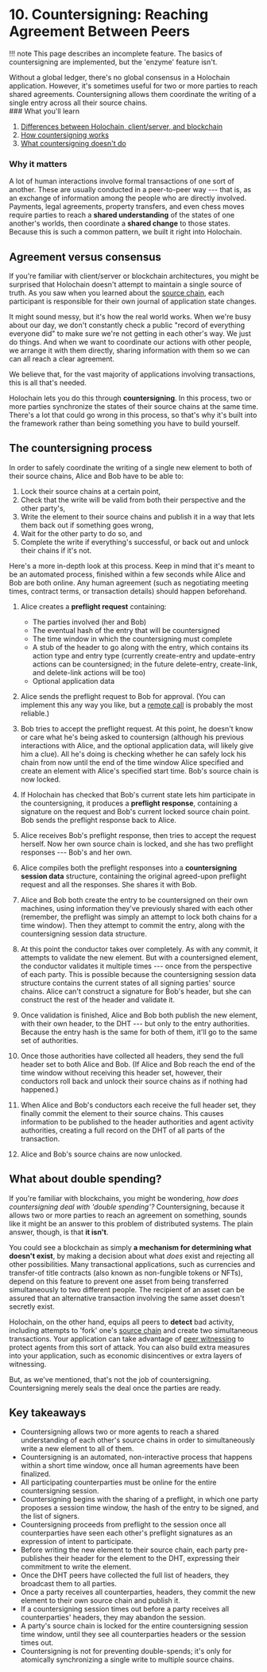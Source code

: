 # 10. Countersigning: Reaching Agreement Between Peers

!!! note
    This page describes an incomplete feature. The basics of countersigning are implemented, but the 'enzyme' feature isn't.

<div class="coreconcepts-intro" markdown=1>
Without a global ledger, there's no global consensus in a Holochain application. However, it's sometimes useful for two or more parties to reach shared agreements. Countersigning allows them coordinate the writing of a single entry across all their source chains.
</div>

<div class="coreconcepts-orientation" markdown=1>
### What you'll learn

1. [Differences between Holochain, client/server, and blockchain](#agreement-versus-consensus)
2. [How countersigning works](#the-countersigning-process)
3. [What countersigning doesn't do](#what-about-double-spending)

### Why it matters

A lot of human interactions involve formal transactions of one sort of another. These are usually conducted in a peer-to-peer way --- that is, as an exchange of information among the people who are directly involved. Payments, legal agreements, property transfers, and even chess moves require parties to reach a **shared understanding** of the states of one another's worlds, then coordinate a **shared change** to those states. Because this is such a common pattern, we built it right into Holochain.
</div>

## Agreement versus consensus

If you're familiar with client/server or blockchain architectures, you might be surprised that Holochain doesn't attempt to maintain a single source of truth. As you saw when you learned about the [source chain](../3_source_chain/), each participant is responsible for their own journal of application state changes. 

It might sound messy, but it's how the real world works. When we're busy about our day, we don't constantly check a public "record of everything everyone did" to make sure we're not getting in each other's way. We just do things. And when we want to coordinate our actions with other people, we arrange it with them directly, sharing information with them so we can can all reach a clear agreement.

We believe that, for the vast majority of applications involving transactions, this is all that's needed.

Holochain lets you do this through **countersigning**. In this process, two or more parties synchronize the states of their source chains at the same time. There's a lot that could go wrong in this process, so that's why it's built into the framework rather than being something you have to build yourself.

## The countersigning process

In order to safely coordinate the writing of a single new element to both of their source chains, Alice and Bob have to be able to:

1. Lock their source chains at a certain point,
2. Check that the write will be valid from both their perspective and the other party's,
3. Write the element to their source chains and publish it in a way that lets them back out if something goes wrong,
4. Wait for the other party to do so, and
5. Complete the write if everything's successful, or back out and unlock their chains if it's not.

Here's a more in-depth look at this process. Keep in mind that it's meant to be an automated process, finished within a few seconds while Alice and Bob are both online. Any human agreement (such as negotiating meeting times, contract terms, or transaction details) should happen beforehand.

1. Alice creates a **preflight request** containing:
    * The parties involved (her and Bob)
    * The eventual hash of the entry that will be countersigned
    * The time window in which the countersigning must complete
    * A stub of the header to go along with the entry, which contains its action type and entry type (currently create-entry and update-entry actions can be countersigned; in the future delete-entry, create-link, and delete-link actions will be too)
    * Optional application data

2. Alice sends the preflight request to Bob for approval. (You can implement this any way you like, but a [remote call](../8_calls_capabilities/) is probably the most reliable.)

3. Bob tries to accept the preflight request. At this point, he doesn't know or care what he's being asked to countersign (although his previous interactions with Alice, and the optional application data, will likely give him a clue). All he's doing is checking whether he can safely lock his chain from now until the end of the time window Alice specified and create an element with Alice's specified start time. Bob's source chain is now locked.

4. If Holochain has checked that Bob's current state lets him participate in the countersigning, it produces a **preflight response**, containing a signature on the request and Bob's current locked source chain point. Bob sends the preflight response back to Alice.

5. Alice receives Bob's preflight response, then tries to accept the request herself. Now her own source chain is locked, and she has two preflight responses --- Bob's and her own.

6. Alice compiles both the preflight responses into a **countersigning session data** structure, containing the original agreed-upon preflight request and all the responses. She shares it with Bob.

7. Alice and Bob both create the entry to be countersigned on their own machines, using information they've previously shared with each other (remember, the preflight was simply an attempt to lock both chains for a time window). Then they attempt to commit the entry, along with the countersigning session data structure.

8. At this point the conductor takes over completely. As with any commit, it attempts to validate the new element. But with a countersigned element, the conductor validates it multiple times --- once from the perspective of each party. This is possible because the countersigning session data structure contains the current states of all signing parties' source chains. Alice can't construct a signature for Bob's header, but she can construct the rest of the header and validate it.

9. Once validation is finished, Alice and Bob both publish the new element, with their own header, to the DHT --- but only to the entry authorities. Because the entry hash is the same for both of them, it'll go to the same set of authorities.

10. Once those authorities have collected all headers, they send the full header set to both Alice and Bob. (If Alice and Bob reach the end of the time window without receiving this header set, however, their conductors roll back and unlock their source chains as if nothing had happened.)

11. When Alice and Bob's conductors each receive the full header set, they finally commit the element to their source chains. This causes information to be published to the header authorities and agent activity authorities, creating a full record on the DHT of all parts of the transaction.

12. Alice and Bob's source chains are now unlocked.

## What about double spending?

If you're familiar with blockchains, you might be wondering, _how does countersigning deal with 'double spending'?_ Countersigning, because it allows two or more parties to reach an agreement on something, sounds like it might be an answer to this problem of distributed systems. The plain answer, though, is that **it isn't**.

You could see a blockchain as simply **a mechanism for determining what doesn't exist**, by making a decision about what _does_ exist and rejecting all other possibilities. Many transactional applications, such as currencies and transfer-of title contracts (also known as non-fungible tokens or <abbr>NFTs</abbr>), depend on this feature to prevent one asset from being transferred simultaneously to two different people. The recipient of an asset can be assured that an alternative transaction involving the same asset doesn't secretly exist.

Holochain, on the other hand, equips all peers to **detect** bad activity, including attempts to 'fork' one's [source chain](../3_source_chain/) and create two simultaneous transactions. Your application can take advantage of [peer witnessing](../4_dht/#a-cloud-of-witnesses) to protect agents from this sort of attack. You can also build extra measures into your application, such as economic disincentives or extra layers of witnessing.

But, as we've mentioned, that's not the job of countersigning. Countersigning merely seals the deal once the parties are ready.

## Key takeaways

* Countersigning allows two or more agents to reach a shared understanding of each other's source chains in order to simultaneously write a new element to all of them.
* Countersigning is an automated, non-interactive process that happens within a short time window, once all human agreements have been finalized.
* All participating counterparties must be online for the entire countersigning session.
* Countersigning begins with the sharing of a preflight, in which one party proposes a session time window, the hash of the entry to be signed, and the list of signers.
* Countersigning proceeds from preflight to the session once all counterparties have seen each other's preflight signatures as an expression of intent to participate.
* Before writing the new element to their source chain, each party pre-publishes their header for the element to the DHT, expressing their commitment to write the element.
* Once the DHT peers have collected the full list of headers, they broadcast them to all parties.
* Once a party receives all counterparties, headers, they commit the new element to their own source chain and publish it.
* If a countersigning session times out before a party receives all counterparties' headers, they may abandon the session.
* A party's source chain is locked for the entire countersigning session time window, until they see all counterparties headers or the session times out.
* Countersigning is not for preventing double-spends; it's only for atomically synchronizing a single write to multiple source chains.